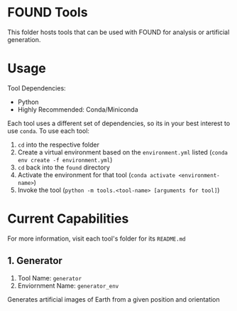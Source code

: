 # FOUND Tools

This folder hosts tools that can be used with FOUND for analysis or artificial generation.

# Usage

Tool Dependencies:
- Python
- Highly Recommended: Conda/Miniconda

Each tool uses a different set of dependencies, so its in your best interest to use `conda`. To use each tool:
1. `cd` into the respective folder
2. Create a virtual environment based on the `environment.yml` listed (`conda env create -f environment.yml`)
3. `cd` back into the `found` directory
4. Activate the environment for that tool (`conda activate <environment-name>`)
5. Invoke the tool (`python -m tools.<tool-name> [arguments for tool]`)

# Current Capabilities

For more information, visit each tool's folder for its `README.md`

## 1. Generator

1. Tool Name: `generator`
2. Enviornment Name: `generator_env`

Generates artificial images of Earth from a given position and orientation